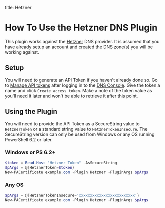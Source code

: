 title: Hetzner

# How To Use the Hetzner DNS Plugin

This plugin works against the [Hetzner](https://www.hetzner.de/) DNS provider. It is assumed that you have already setup an account and created the DNS zone(s) you will be working against.

## Setup

You will need to generate an API Token if you haven't already done so. Go to [Manage API tokens](https://dns.hetzner.com/settings/api-token) after logging in to the [DNS Console](https://dns.hetzner.comn). Give the token a name and click `Create access token`. Make a note of the token value as you'll need it later and won't be able to retrieve it after this point.

## Using the Plugin

You will need to provide the API Token as a SecureString value to `HetznerToken` or a standard string value to `HetznerTokenInsecure`. The SecureString version can only be used from Windows or any OS running PowerShell 6.2 or later.

### Windows or PS 6.2+

```powershell
$token = Read-Host "Hetzner Token" -AsSecureString
$pArgs = @{HetznerToken=$token}
New-PACertificate example.com -Plugin Hetzner -PluginArgs $pArgs
```

### Any OS

```powershell
$pArgs = @{HetznerTokenInsecure='xxxxxxxxxxxxxxxxxxxxxxxxx'}
New-PACertificate example.com -Plugin Hetzner -PluginArgs $pArgs
```
